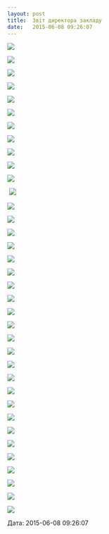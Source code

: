 ```yaml
---
layout: post
title:  Звіт директора закладу
date:   2015-06-08 09:26:07
---
```

![](/assets/tiger-1433488969.jpg)

![](/assets/tiger-1433488991.jpg)

![](/assets/tiger-1433489011.jpg)

![](/assets/tiger-1433489037.jpg)

![](/assets/tiger-1433490381.jpg)

![](/assets/tiger-1433490403.jpg)

![](/assets/tiger-1433490428.jpg)

![](/assets/tiger-1433490452.jpg)

![](/assets/tiger-1433490473.jpg)

![](/assets/tiger-1433490496.jpg)

![](/assets/tiger-1433490520.jpg)

 ![](/assets/tiger-1433490550.jpg)

![](/assets/tiger-1433490576.jpg)

![](/assets/tiger-1433490599.jpg)

![](/assets/tiger-1433490622.jpg)

![](/assets/tiger-1433490645.jpg)

![](/assets/tiger-1433490672.jpg)

![](/assets/tiger-1433490707.jpg)

![](/assets/tiger-1433490732.jpg)

![](/assets/tiger-1433490755.jpg)

![](/assets/tiger-1433490778.jpg)

![](/assets/tiger-1433490804.jpg)

![](/assets/tiger-1433490827.jpg)

![](/assets/tiger-1433490849.jpg)

![](/assets/tiger-1433490895.jpg)

![](/assets/tiger-1433490925.jpg)

![](/assets/tiger-1433490948.jpg)

![](/assets/tiger-1433490972.jpg)

![](/assets/tiger-1433491011.jpg)

![](/assets/tiger-1433491036.jpg)

![](/assets/tiger-1433491057.jpg)

![](/assets/tiger-1433491081.jpg)

![](/assets/tiger-1433491102.jpg)

![](/assets/tiger-1433491137.jpg)

![](/assets/tiger-1433492074.jpg)

![](/assets/tiger-1433491183.jpg)  

  
Дата: 2015-06-08 09:26:07